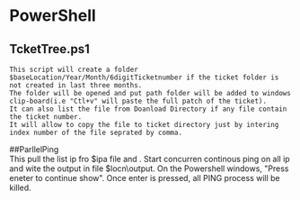 # PowerShell
## TcketTree.ps1
	This script will create a folder $baseLocation/Year/Month/6digitTicketnumber if the ticket folder is not created in last three months.
	The folder will be opened and put path folder will be added to windows clip-board(i.e "Ctl+v" will paste the full patch of the ticket).
	It can also list the file from Doanload Directory if any file contain the ticket number.
	It will allow to copy the file to ticket directory just by intering index number of the file seprated by comma.

##ParllelPing	
	This pull the list ip fro $ipa file and . Start concurren continous ping on all ip and wite the output in file $locn\output. On the Powershell windows, "Press eneter to continue show". Once enter is pressed, all PING process will be killed. 